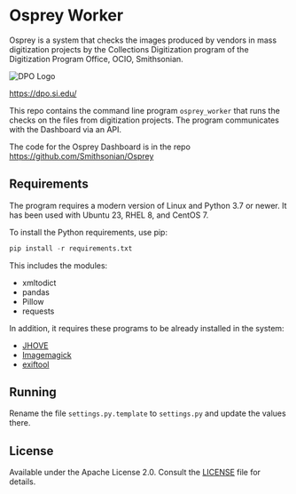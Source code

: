 # Osprey Worker

Osprey is a system that checks the images produced by vendors in mass
digitization projects by the Collections Digitization program of the
Digitization Program Office, OCIO, Smithsonian.

![DPO Logo](https://github.com/Smithsonian/Osprey_Worker/assets/2302171/c45ba5d7-450f-4a06-84fd-6c2551dd21b8)

https://dpo.si.edu/

This repo contains the command line program `osprey_worker` that runs the checks on
the files from digitization projects. The program communicates with 
the Dashboard via an API.

The code for the Osprey Dashboard is in the repo
https://github.com/Smithsonian/Osprey

## Requirements

The program requires a modern version of Linux and Python 3.7 or newer. It has been used with Ubuntu 23,
RHEL 8, and CentOS 7.

To install the Python requirements, use pip:

```python
pip install -r requirements.txt
```

This includes the modules:

 * xmltodict
 * pandas
 * Pillow
 * requests

In addition, it requires these programs to be already installed in the system:

 * [JHOVE](https://jhove.openpreservation.org/)
 * [Imagemagick](https://imagemagick.org/)
 * [exiftool](https://exiftool.org/)

## Running

Rename the file `settings.py.template` to `settings.py` and update the values there. 

## License

Available under the Apache License 2.0. Consult the [LICENSE](LICENSE) file for details.
